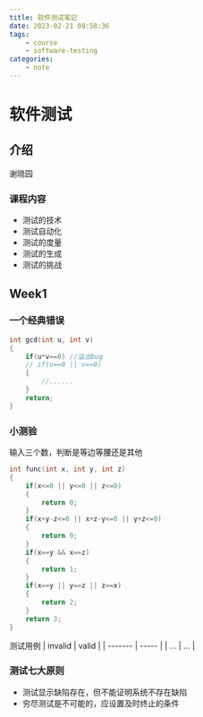 ```yaml
---
title: 软件测试笔记
date: 2023-02-21 09:58:36
tags: 
    - course 
    - software-testing
categories: 
    - note
---
```


# 软件测试

## 介绍
谢晓园
### 课程内容
- 测试的技术
- 测试自动化
- 测试的度量
- 测试的生成
- 测试的挑战

## Week1

### 一个经典错误
```cpp
int gcd(int u, int v)
{
    if(u*v==0) //溢出bug
    // if(u==0 || v==0) 
    {
        //......
    }
    return;
}
```

### 小测验
输入三个数，判断是等边等腰还是其他
```cpp
int func(int x, int y, int z)
{
    if(x<=0 || y<=0 || z<=0)
    {
        return 0;
    }
    if(x+y-z<=0 || x+z-y<=0 || y+z<=0)
    {
        return 0;
    }
    if(x==y && x==z)
    {
        return 1;
    }
    if(x==y || y==z || z==x)
    {
        return 2;
    }
    return 3;
}
```
测试用例
| invalid | valid |
| ------- | ----- |
| ...     | ...   |

### 测试七大原则
- 测试显示缺陷存在，但不能证明系统不存在缺陷
- 穷尽测试是不可能的，应设置及时终止的条件